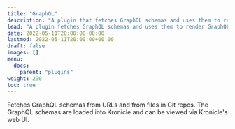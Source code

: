 ```yaml
---
title: "GraphQL"
description: "A plugin that fetches GraphQL schemas and uses them to render GraphQL based API documentation."
lead: "A plugin fetches GraphQL schemas and uses them to render GraphQL based API documentation."
date: 2022-05-11T20:00:00+00:00
lastmod: 2022-05-11T20:00:00+00:00
draft: false
images: []
menu:
  docs:
    parent: "plugins"
weight: 290
toc: true
---
```


Fetches GraphQL schemas from URLs and from files in Git repos.  The GraphQL schemas are loaded into
Kronicle and can be viewed via Kronicle's web UI.
